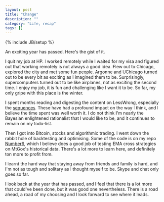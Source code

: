 ```yaml
---
layout: post
title: "Change"
description: ""
category: "Life, recap"
tags: []
---
```

{% include JB/setup %}

An exciting year has passed. Here's the gist of it.

I quit my job at HP. I worked remotely while I waited for my visa and figured out that working
remotely is not always a good idea. Flew out to Chicago, explored the city and met some fun people.
Argonne and UChicago turned out to be every bit as exciting as I imagined them to be. Surprisingly,
supercomputers turned out to be like airplanes, not as exciting the second time. I enjoy my job, it
is fun and challenging like I want it to be. So far, my only gripe with this place is the winter.

I spent months reading and digesting the content on LessWrong, especially the [sequences](http://wiki.lesswrong.com/wiki/Sequences).
These have had a profound impact on the way I think, and I believe the time spent was well worth it. I do not think I'm
nearly the Bayesian enlightened rationalist that I would like to be, and it continues to remain on my todo-list.

Then I got into Bitcoin, stocks and algorithmic trading. I went down the rabbit hole of backtesting and optimising.
Some of the code is on my repo [Number6](https://github.com/yadudoc/Number6), which I believe does a good job of
testing EMA cross strategies on MtGox's historical data. There's a lot more to learn here, and definitely ton more to profit from.

I learnt the hard way that staying away from friends and family is hard, and I'm not as tough and solitary
as I thought myself to be. Skype and chat only goes so far.

I look back at the year that has passed, and I feel that there is a lot more that could've been done,
but it was good one nevertheless. There is a road ahead, a road of my choosing and I look forward to 
see where it leads.

